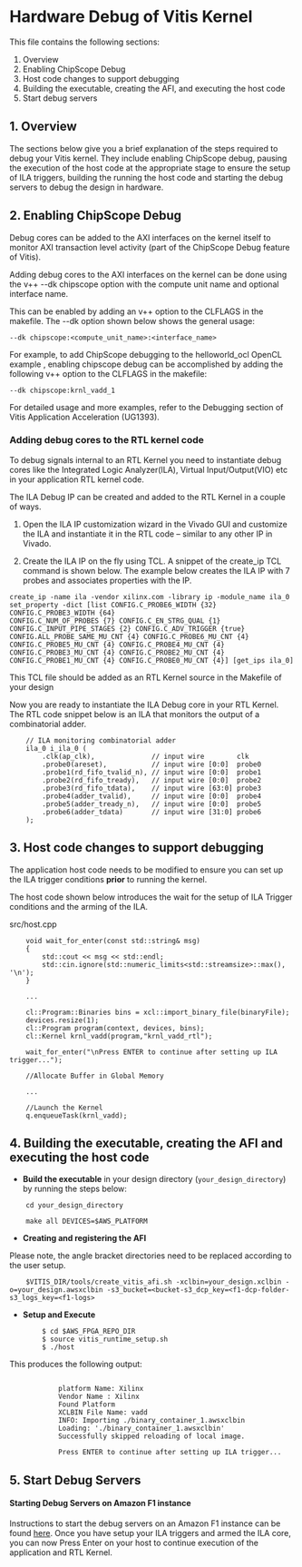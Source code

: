 Hardware Debug of Vitis Kernel
======================

This file contains the following sections:

1. Overview
2. Enabling ChipScope Debug
3. Host code changes to support debugging
4. Building the executable, creating the AFI, and executing the host code
5. Start debug servers


## 1. Overview
The sections below give you a brief explanation of the steps required to debug your Vitis kernel.  They include enabling ChipScope debug,  pausing the execution of the host code at the appropriate stage to ensure the setup of ILA triggers, building the running the host code and starting the debug servers to debug the design in hardware.  

## 2. Enabling ChipScope Debug 

Debug cores can be added to the AXI interfaces on the kernel itself to monitor AXI transaction level activity (part of the ChipScope Debug feature of Vitis).

Adding debug cores to the AXI interfaces on the kernel can be done using the v++ --dk chipscope option with the compute unit name and optional interface name. 

This can be enabled by adding an v++ option to the CLFLAGS in the makefile. The --dk option shown below shows the general usage:

```
--dk chipscope:<compute_unit_name>:<interface_name>
```

For example, to add ChipScope debugging to the helloworld_ocl OpenCL example , enabling chipscope debug can be accomplished by adding the following v++ option to the CLFLAGS in the makefile:

```
--dk chipscope:krnl_vadd_1
```

For detailed usage and more examples, refer to the Debugging section of Vitis Application Acceleration (UG1393).


### Adding debug cores to the RTL kernel code

To debug signals internal to an RTL Kernel you need to instantiate debug cores like the Integrated Logic Analyzer(ILA), Virtual Input/Output(VIO) etc in your application RTL kernel code.

The ILA Debug IP can be created and added to the RTL Kernel in a couple of ways. 


1. Open the ILA IP customization wizard in the Vivado GUI and customize the ILA and instantiate it in the RTL code – similar to any other IP in Vivado.


2. Create the ILA IP on the fly using TCL.  A snippet of the create_ip TCL command is shown below. The example below creates the ILA IP with 7 probes and associates properties with the IP.

```
create_ip -name ila -vendor xilinx.com -library ip -module_name ila_0
set_property -dict [list CONFIG.C_PROBE6_WIDTH {32} CONFIG.C_PROBE3_WIDTH {64} 
CONFIG.C_NUM_OF_PROBES {7} CONFIG.C_EN_STRG_QUAL {1} CONFIG.C_INPUT_PIPE_STAGES {2} CONFIG.C_ADV_TRIGGER {true} CONFIG.ALL_PROBE_SAME_MU_CNT {4} CONFIG.C_PROBE6_MU_CNT {4} CONFIG.C_PROBE5_MU_CNT {4} CONFIG.C_PROBE4_MU_CNT {4} CONFIG.C_PROBE3_MU_CNT {4} CONFIG.C_PROBE2_MU_CNT {4} CONFIG.C_PROBE1_MU_CNT {4} CONFIG.C_PROBE0_MU_CNT {4}] [get_ips ila_0]
```

This TCL file should be added as an RTL Kernel source in the Makefile of your design


Now you are ready to instantiate the ILA Debug core in your RTL Kernel. The RTL code snippet below is an ILA that monitors the output of a combinatorial adder.

		// ILA monitoring combinatorial adder
		ila_0 i_ila_0 (
			.clk(ap_clk),              // input wire        clk
			.probe0(areset),           // input wire [0:0]  probe0  
			.probe1(rd_fifo_tvalid_n), // input wire [0:0]  probe1 
			.probe2(rd_fifo_tready),   // input wire [0:0]  probe2 
			.probe3(rd_fifo_tdata),    // input wire [63:0] probe3 
			.probe4(adder_tvalid),     // input wire [0:0]  probe4 
			.probe5(adder_tready_n),   // input wire [0:0]  probe5 
			.probe6(adder_tdata)       // input wire [31:0] probe6
		);


## 3. Host code changes to support debugging

The application host code needs to be modified to ensure you can set up the ILA trigger conditions **prior** to running the kernel.   


The host code shown below introduces the wait for the setup of ILA Trigger conditions and the arming of the ILA.

src/host.cpp

		void wait_for_enter(const std::string& msg)
		{
		    std::cout << msg << std::endl;
		    std::cin.ignore(std::numeric_limits<std::streamsize>::max(), '\n');
		}
	
		...
	
		cl::Program::Binaries bins = xcl::import_binary_file(binaryFile);
		devices.resize(1);
		cl::Program program(context, devices, bins);
		cl::Kernel krnl_vadd(program,"krnl_vadd_rtl");
		
		wait_for_enter("\nPress ENTER to continue after setting up ILA trigger...");
		
		//Allocate Buffer in Global Memory
		
		...
	
		//Launch the Kernel
		q.enqueueTask(krnl_vadd);



## 4. Building the executable, creating the AFI and executing the host code

- **Build the executable** in your design directory (`your_design_directory`) by running the steps below:

```
	cd your_design_directory

	make all DEVICES=$AWS_PLATFORM
```

- **Creating and registering the AFI**

Please note, the angle bracket directories need to be replaced according to the user setup.

```	
	$VITIS_DIR/tools/create_vitis_afi.sh -xclbin=your_design.xclbin -o=your_design.awsxclbin -s3_bucket=<bucket-s3_dcp_key=<f1-dcp-folder-s3_logs_key=<f1-logs>
```

- **Setup and Execute**

```
		$ cd $AWS_FPGA_REPO_DIR
		$ source vitis_runtime_setup.sh
		$ ./host
```
This produces the following output: 
```

			platform Name: Xilinx
			Vendor Name : Xilinx
			Found Platform
			XCLBIN File Name: vadd
			INFO: Importing ./binary_container_1.awsxclbin
			Loading: './binary_container_1.awsxclbin'
			Successfully skipped reloading of local image.
			
			Press ENTER to continue after setting up ILA trigger...
```


## 5. Start Debug Servers

#### Starting Debug Servers on Amazon F1 instance
Instructions to start the debug servers on an Amazon F1 instance can be found [here](../../hdk/docs/Virtual_JTAG_XVC.md).
Once you have setup your ILA triggers and armed the ILA core, you can now Press Enter on your host to continue execution of the application and RTL Kernel.

